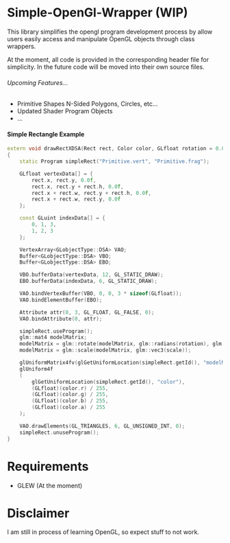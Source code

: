 # Simple-OpenGl-Wrapper (WIP)
This library simplifies the opengl program development process by allow users easily access and manipulate OpenGL objects through class wrappers.

At the moment, all code is provided in the corresponding header file for simplicity. In the future code will be moved into their own source files.
</br>

###### Upcoming Features...
- Primitive Shapes N-Sided Polygons, Circles, etc...
- Updated Shader Program Objects
- ...

#### Simple Rectangle Example
```c++
extern void drawRectXDSA(Rect rect, Color color, GLfloat rotation = 0.0f, GLfloat scale = 1.0f)
{
	static Program simpleRect("Primitive.vert", "Primitive.frag");

	GLfloat vertexData[] = {
		rect.x, rect.y, 0.0f,
		rect.x, rect.y + rect.h, 0.0f,
		rect.x + rect.w, rect.y + rect.h, 0.0f,
		rect.x + rect.w, rect.y, 0.0f
	};

	const GLuint indexData[] = {
		0, 1, 3,
		1, 2, 3
	};

	VertexArray<GLobjectType::DSA> VAO;
	Buffer<GLobjectType::DSA> VBO;
	Buffer<GLobjectType::DSA> EBO;

	VBO.bufferData(vertexData, 12, GL_STATIC_DRAW);
	EBO.bufferData(indexData, 6, GL_STATIC_DRAW);

	VAO.bindVertexBuffer(VBO, 0, 0, 3 * sizeof(GLfloat));
	VAO.bindElementBuffer(EBO);

	Attribute attr(0, 3, GL_FLOAT, GL_FALSE, 0);
	VAO.bindAttribute(0, attr);

	simpleRect.useProgram();
	glm::mat4 modelMatrix;
	modelMatrix = glm::rotate(modelMatrix, glm::radians(rotation), glm::vec3(0.0f, 0.0f, 1.0f));
	modelMatrix = glm::scale(modelMatrix, glm::vec3(scale));

	glUniformMatrix4fv(glGetUniformLocation(simpleRect.getId(), "modelMatrix"), 1, GL_FALSE, glm::value_ptr(modelMatrix));
	glUniform4f
	(
		glGetUniformLocation(simpleRect.getId(), "color"),
		(GLfloat)(color.r) / 255,
		(GLfloat)(color.g) / 255,
		(GLfloat)(color.b) / 255,
		(GLfloat)(color.a) / 255
	);

	VAO.drawElements(GL_TRIANGLES, 6, GL_UNSIGNED_INT, 0);
	simpleRect.unuseProgram();
}
```

# Requirements
- GLEW (At the moment)

# Disclaimer
I am still in process of learning OpenGL, so expect stuff to not work.
